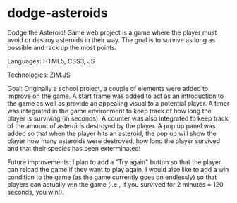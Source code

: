# dodge-asteroids
Dodge the Asteroid! Game web project is a game where the player must avoid or destroy asteroids in their way. The goal is to survive as long as possible and rack up the most points.

Languages: HTML5, CSS3, JS

Technologies: ZIM.JS

Goal: Originally a school project, a couple of elements were added to improve on the game. A start frame was added to act as an introduction to the game as well as provide an appealing visual to a potential player. A timer was integrated in the game environment to keep track of how long the player is surviving (in seconds). A counter was also integrated to keep track of the amount of asteroids destroyed by the player. A pop up panel was added so that when the player hits an asteroid, the pop up will show the player how many asteroids were destroyed, how long the player survived and that their species has been exterminated!

Future improvements: I plan to add a "Try again" button so that the player can reload the game if they want to play again. I would also like to add a win condition to the game (as the game currently goes on endlessly) so that players can actually win the game (i.e., if you survived for 2 minutes = 120 seconds, you win!).
